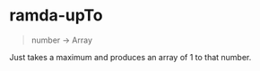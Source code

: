 # ramda-upTo

> number -> Array<number>

Just takes a maximum and produces an array of 1 to that number.
